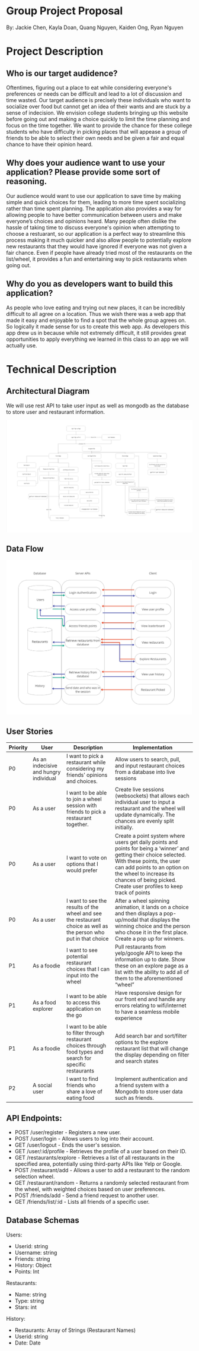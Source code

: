 # Group Project Proposal 
By: Jackie Chen, Kayla Doan, Quang Nguyen, Kaiden Ong, Ryan Nguyen

# Project Description

## Who is our target audidence?
Oftentimes, figuring out a place to eat while considering everyone's preferences or needs can be difficult and lead to a lot of discussion and time wasted. Our target audience is precisely these individuals who want to socialize over food but cannot get an idea of their wants and are stuck by a sense of indecision. We envision college students bringing up this website before going out and making a choice quickly to limit the time planning and focus on the time together. We want to provide the chance for these college students who have difficulty in picking places that will appease a group of friends to be able to select their own needs and be given a fair and equal chance to have their opinion heard.

## Why does your audience want to use your application? Please provide some sort of reasoning. 
Our audience would want to use our application to save time by making simple and quick choices for them, leading to more time spent socializing rather than time spent planning. The application also provides a way for allowing people to have better communication between users and make everyone’s choices and opinions heard. Many people often dislike the hassle of taking time to discuss everyone's opinion when attempting to choose a restuarant, so our application is a perfect way to streamline this process making it much quicker and also allow people to potentially explore new restaurants that they would have ignored if everyone was not given a fair chance. Even if people have already tried most of the restaurants on the list/wheel, it provides a fun and entertaining way to pick restaurants when going out.

## Why do you as developers want to build this application?
As people who love eating and trying out new places, it can be incredibly difficult to all agree on a location. Thus we wish there was a web app that made it easy and enjoyable to find a spot that the whole group agrees on. So logically it made sense for us to create this web app. As developers this app drew us in because while not extremely difficult, it still provides great opportunities to apply everything we learned in this class to an app we will actually use.

# Technical Description

## Architectural Diagram
We will use rest API to take user input as well as mongodb as the database to store user and restaurant information.

![WhenToEat Architectural Diagram](https://github.com/info441-sp24/final-project-WhenToEat/blob/main/public/img/User%20Flow%20Chart%20-%20User%20Flow%20Chart.jpg?raw=true)


## Data Flow
![WhenToEat Data Flow](https://github.com/info441-sp24/final-project-WhenToEat/blob/main/public/img/Data%20Flow.jpg?raw=true)

## User Stories
| Priority | User | Description | Implementation |
|----------|------|-------------|----------------|
| P0 | As an indecisive and hungry individual | I want to pick a restaurant while considering my friends' opinions and choices. | Allow users to search, pull, and input restaurant choices from a database into live sessions|
| P0 | As a user | I want to be able to join a wheel session with friends to pick a restaurant together. | Create live sessions (websockets) that allows each individual user to input a restaurant and the wheel will update dynamically. The chances are evenly split initially.|
| P0 | As a user | I want to vote on options that I would prefer | Create a point system where users get daily points and points for being a ‘winner’ and getting their choice selected. With these points, the user can add points to an option on the wheel to increase its chances of being picked. Create user profiles to keep track of points |
| P0 | As a user | I want to see the results of the wheel and see the restaurant choice as well as the person who put in that choice | After a wheel spinning animation, it lands on a choice and then displays a pop-up/modal that displays the winning choice and the person who chose it in the first place. Create a pop up for winners. |
| P1 | As a foodie | I want to see potential restaurant choices that I can input into the wheel | Pull restaurants from yelp/google API to keep the information up to date. Show these on an explore page as a list with the ability to add all of them to the aforementioned “wheel” |
| P1 | As a food explorer | I want to be able to access this application on the go | Have responsive design for our front end and handle any errors relating to wifi/internet to have a seamless mobile experience |
| P1 | As a foodie | I want to be able to filter through restaurant choices through food types and search for specific restaurants | Add search bar and sort/filter options to the explore restaurant list that will change the display depending on filter and search states |
| P2 | A social user | I want to find friends who share a love of eating food | Implement authentication and a friend system with a Mongodb to store user data such as friends. |

## API Endpoints:
* POST /user/register - Registers a new user.
* POST /user/login - Allows users to log into their account.
* GET /user/logout - Ends the user's session.
* GET /user/:id/profile - Retrieves the profile of a user based on their ID.
* GET /restaurants/explore - Retrieves a list of all restaurants in the specified area, potentially using third-party APIs like Yelp or Google.
* POST /restaurant/add - Allows a user to add a restaurant to the random selection wheel.
* GET /restaurant/random - Returns a randomly selected restaurant from the wheel, with weighted choices based on user preferences.
* POST /friends/add - Send a friend request to another user.
* GET /friends/list/:id - Lists all friends of a specific user.

## Database Schemas 
Users:
* Userid: string
* Username: string
* Friends: string
* History: Object
* Points: Int


Restaurants:
* Name: string
* Type: string
* Stars: int


History:
* Restaurants: Array of Strings (Restaurant Names)
* Userid: string
* Date: Date

